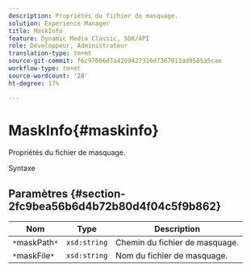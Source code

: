 ```yaml
---
description: Propriétés du fichier de masquage.
solution: Experience Manager
title: MaskInfo
feature: Dynamic Media Classic, SDK/API
role: Développeur, Administrateur
translation-type: tm+mt
source-git-commit: f6c97606d7a4209427316d7367013ad9585a5cae
workflow-type: tm+mt
source-wordcount: '28'
ht-degree: 17%

---
```



# MaskInfo{#maskinfo}

Propriétés du fichier de masquage.

Syntaxe

## Paramètres {#section-2fc9bea56b6d4b72b80d4f04c5f9b862}

| Nom | Type | Description |
|---|---|---|
| `*`maskPath`*` | `xsd:string` | Chemin du fichier de masquage. |
| `*`maskFile`*` | `xsd:string` | Nom du fichier de masquage. |

